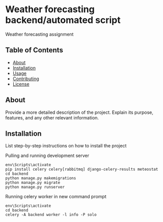 # Weather forecasting backend/automated script

Weather forecasting assignment

## Table of Contents

- [About](#about)
- [Installation](#installation)
- [Usage](#usage)
- [Contributing](#contributing)
- [License](#license)

## About

Provide a more detailed description of the project. Explain its purpose, features, and any other relevant information.

## Installation
List step-by-step instructions on how to install the project

Pulling and running development server 
```
env\Scripts\activate
pip install celery celery[rabbitmq] django-celery-results meteostat 
cd backend
python manage.py makemigrations
python manage.py migrate
python manage.py runserver
```

Running celery worker in new command prompt
```
env\Scripts\activate
cd backend
celery -A backend worker -l info -P solo
```

